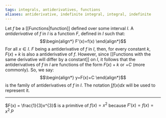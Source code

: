 ```yaml
---
tags: integrals, antiderivatives, functions
aliases: antiderivative, indefinite integral, integral, indefinite
---
```

Let $f$ be a [[Functions|function]] defined over some interval $I$. A *antiderivative* of $f$ in $I$ is a function $F$, defined in $I$ such that:
$$\begin{align*}
F'(x)=f(x)
\end{align*}$$
For all $x \in I$.
$F$ being a antiderivative of $f$ in $I$, then, for every constant $k$, $F(x)+k$ is also a antiderivative of $f$. However, since [[Functions with the same derivative will differ by a constant]] on $I$, it follows that the antiderivatives of $f$ in $I$ are functions of the form $F(x) + k$ or $+ C$ (more commonly). So, we say:
$$\begin{align*}
y=F(x)+C
\end{align*}$$
is the family of antiderivatives of $f$ in $I$. The notation $\int f(x)dx$ will be used to represent it.
___
$F(x) = \frac{1}{3}x^{3}$ is a primitive of $f(x) = x^{2}$ because $F'(x)=f(x)=x^{2}$.P